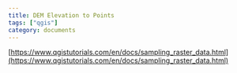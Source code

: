 ```yaml
---
title: DEM Elevation to Points
tags: ["qgis"]
category: documents
---
```


[https://www.qgistutorials.com/en/docs/sampling_raster_data.html](https://www.qgistutorials.com/en/docs/sampling_raster_data.html)

